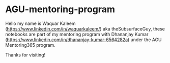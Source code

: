 # AGU-mentoring-program

Hello my name is Waquar Kaleem (https://www.linkedin.com/in/waquarkaleem/) aka theSubsurfaceGuy, these notebooks are part of my mentoring program with Dhananjay Kumar  (https://www.linkedin.com/in/dhananjay-kumar-6564282a) under the AGU Mentoring365 program.

Thanks for visiting!
